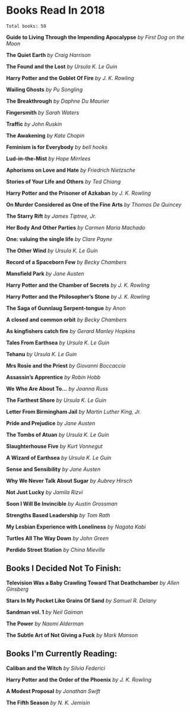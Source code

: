 # Books Read In 2018
`Total books: 50`


**Guide to Living Through the Impending Apocalypse**
*by First Dog on the Moon*

**The Quiet Earth**
*by Craig Harrison*

**The Found and the Lost**
*by Ursula K. Le Guin*

**Harry Potter and the Goblet Of Fire**
*by J. K. Rowling*

**Wailing Ghosts**
*by Pu Songling*

**The Breakthrough**
*by Daphne Du Maurier*

**Fingersmith**
*by Sarah Waters*

**Traffic**
*by John Ruskin*

**The Awakening**
*by Kate Chopin*

**Feminism is for Everybody**
*by bell hooks*

**Lud-in-the-Mist**
*by Hope Mirrlees*

**Aphorisms on Love and Hate**
*by Friedrich Nietzsche*

**Stories of Your Life and Others**
*by Ted Chiang*

**Harry Potter and the Prisoner of Azkaban**
*by J. K. Rowling*

**On Murder Considered as One of the Fine Arts**
*by Thomas De Quincey*

**The Starry Rift**
*by James Tiptree, Jr.*

**Her Body And Other Parties**
*by Carmen Maria Machado*

**One: valuing the single life**
*by Clare Payne*

**The Other Wind**
*by Ursula K. Le Guin*

**Record of a Spaceborn Few**
*by Becky Chambers*

**Mansfield Park**
*by Jane Austen*

**Harry Potter and the Chamber of Secrets**
*by J. K. Rowling*

**Harry Potter and the Philosopher’s Stone**
*by J. K. Rowling*

**The Saga of Gunnlaug Serpent-tongue**
*by Anon*

**A closed and common orbit**
*by Becky Chambers*

**As kingfishers catch fire**
*by Gerard Manley Hopkins*

**Tales From Earthsea**
*by Ursula K. Le Guin*

**Tehanu**
*by Ursula K. Le Guin*

**Mrs Rosie and the Priest**
*by Giovanni Boccaccio*

**Assassin’s Apprentice**
*by Robin Hobb*

**We Who Are About To...**
*by Joanna Russ*

**The Farthest Shore**
*by Ursula K. Le Guin*

**Letter From Birmingham Jail**
*by Martin Luther King, Jr.*

**Pride and Prejudice**
*by Jane Austen*

**The Tombs of Atuan**
*by Ursula K. Le Guin*

**Slaughterhouse Five**
*by Kurt Vonnegut*

**A Wizard of Earthsea**
*by Ursula K. Le Guin*

**Sense and Sensibility**
*by Jane Austen*

**Why We Never Talk About Sugar**
*by Aubrey Hirsch*

**Not Just Lucky**
*by Jamila Rizvi*

**Soon I Will Be Invincible**
*by Austin Grossman*

**Strengths Based Leadership**
*by Tom Rath*

**My Lesbian Experience with Loneliness**
*by Nagata Kabi*

**Turtles All The Way Down**
*by John Green*

**Perdido Street Station**
*by China Mieville*

## Books I Decided Not To Finish:

**Television Was a Baby Crawling Toward That Deathchamber**
*by Allen Ginsberg*

**Stars In My Pocket Like Grains Of Sand**
*by Samuel R. Delany*

**Sandman vol. 1**
*by Neil Gaiman*

**The Power**
*by Naomi Alderman*

**The Subtle Art of Not Giving a Fuck**
*by Mark Manson*

## Books I'm Currently Reading:

**Caliban and the Witch**
*by Silvia Federici*

**Harry Potter and the Order of the Phoenix**
*by J. K. Rowling*

**A Modest Proposal**
*by Jonathan Swift*

**The Fifth Season**
*by N. K. Jemisin*

